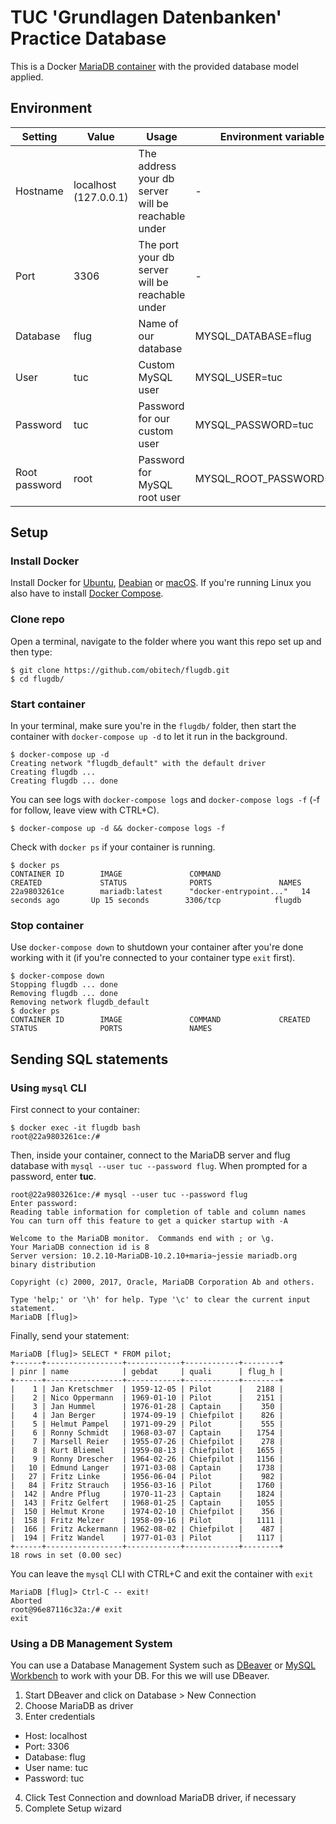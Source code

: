 # TUC 'Grundlagen Datenbanken' Practice Database
This is a Docker [MariaDB container](https://hub.docker.com/_/mariadb/) with the provided database model applied.
## Environment
Setting | Value | Usage | Environment variable
---|---|---|---
Hostname | localhost (127.0.0.1) | The address your db server will be reachable under | -
Port | 3306 | The port your db server will be reachable under | -
Database | flug | Name of our database | MYSQL_DATABASE=flug
User | tuc | Custom MySQL user | MYSQL_USER=tuc
Password | tuc | Password for our custom user | MYSQL_PASSWORD=tuc
Root password | root | Password for MySQL root user | MYSQL_ROOT_PASSWORD=root

## Setup
### Install Docker
Install Docker for [Ubuntu](https://docs.docker.com/engine/installation/), [Deabian](https://docs.docker.com/engine/installation/linux/docker-ce/debian/) or [macOS](https://docs.docker.com/docker-for-mac/install/). If you're running Linux you also have  to install [Docker Compose](https://docs.docker.com/compose/install/#prerequisites).
### Clone repo
Open a terminal, navigate to the folder where you want this repo set up and then type:
```
$ git clone https://github.com/obitech/flugdb.git
$ cd flugdb/
```
### Start container
In your terminal, make sure you're in the ``flugdb/`` folder, then start the container with ``docker-compose up -d`` to let it run in the background.
```
$ docker-compose up -d
Creating network "flugdb_default" with the default driver
Creating flugdb ...
Creating flugdb ... done
```

You can see logs with ``docker-compose logs`` and ``docker-compose logs -f`` (-f for follow, leave view with CTRL+C).
```
$ docker-compose up -d && docker-compose logs -f
```
Check with ``docker ps`` if your container is running.
```
$ docker ps
CONTAINER ID        IMAGE               COMMAND                  CREATED             STATUS              PORTS               NAMES
22a9803261ce        mariadb:latest      "docker-entrypoint..."   14 seconds ago       Up 15 seconds        3306/tcp            flugdb
```
### Stop container
Use ``docker-compose down`` to shutdown your container after you're done working with it (if you're connected to your container type ``exit`` first).
```
$ docker-compose down
Stopping flugdb ... done
Removing flugdb ... done
Removing network flugdb_default
$ docker ps
CONTAINER ID        IMAGE               COMMAND             CREATED             STATUS              PORTS               NAMES
```
## Sending SQL statements 
### Using ``mysql`` CLI
First connect to your container:
```
$ docker exec -it flugdb bash
root@22a9803261ce:/#
```
Then, inside your container, connect to the MariaDB server and flug database with ``mysql --user tuc --password flug``. When prompted for a password, enter **tuc**.
```
root@22a9803261ce:/# mysql --user tuc --password flug
Enter password:
Reading table information for completion of table and column names
You can turn off this feature to get a quicker startup with -A

Welcome to the MariaDB monitor.  Commands end with ; or \g.
Your MariaDB connection id is 8
Server version: 10.2.10-MariaDB-10.2.10+maria~jessie mariadb.org binary distribution

Copyright (c) 2000, 2017, Oracle, MariaDB Corporation Ab and others.

Type 'help;' or '\h' for help. Type '\c' to clear the current input statement.
MariaDB [flug]>
```
Finally, send your statement:
```
MariaDB [flug]> SELECT * FROM pilot;
+------+-----------------+------------+------------+--------+
| pinr | name            | gebdat     | quali      | flug_h |
+------+-----------------+------------+------------+--------+
|    1 | Jan Kretschmer  | 1959-12-05 | Pilot      |   2188 |
|    2 | Nico Oppermann  | 1969-01-10 | Pilot      |   2151 |
|    3 | Jan Hummel      | 1976-01-28 | Captain    |    350 |
|    4 | Jan Berger      | 1974-09-19 | Chiefpilot |    826 |
|    5 | Helmut Pampel   | 1971-09-29 | Pilot      |    555 |
|    6 | Ronny Schmidt   | 1968-03-07 | Captain    |   1754 |
|    7 | Marsell Reier   | 1955-07-26 | Chiefpilot |    278 |
|    8 | Kurt Bliemel    | 1959-08-13 | Chiefpilot |   1655 |
|    9 | Ronny Drescher  | 1964-02-26 | Chiefpilot |   1156 |
|   10 | Edmund Langer   | 1971-03-08 | Captain    |   1738 |
|   27 | Fritz Linke     | 1956-06-04 | Pilot      |    982 |
|   84 | Fritz Strauch   | 1956-03-16 | Pilot      |   1760 |
|  142 | Andre Pflug     | 1970-11-23 | Captain    |   1824 |
|  143 | Fritz Gelfert   | 1968-01-25 | Captain    |   1055 |
|  150 | Helmut Krone    | 1974-02-10 | Chiefpilot |    356 |
|  158 | Fritz Melzer    | 1958-09-16 | Pilot      |   1111 |
|  166 | Fritz Ackermann | 1962-08-02 | Chiefpilot |    487 |
|  194 | Fritz Wandel    | 1977-01-03 | Pilot      |   1117 |
+------+-----------------+------------+------------+--------+
18 rows in set (0.00 sec)
```
You can leave the ``mysql`` CLI with CTRL+C and exit the container with ``exit``
```
MariaDB [flug]> Ctrl-C -- exit!
Aborted
root@96e87116c32a:/# exit
exit
```
### Using a DB Management System
You can use a Database Management System such as [DBeaver](https://dbeaver.jkiss.org/download/) or [MySQL Workbench](https://dev.mysql.com/downloads/workbench/) to work with your DB. For this we will use DBeaver.
1. Start DBeaver and click on Database > New Connection
2. Choose MariaDB as driver
3. Enter credentials
 * Host: localhost
  * Port: 3306
  * Database: flug
  * User name: tuc
  * Password: tuc
4. Click Test Connection and download MariaDB driver, if necessary
5. Complete Setup wizard